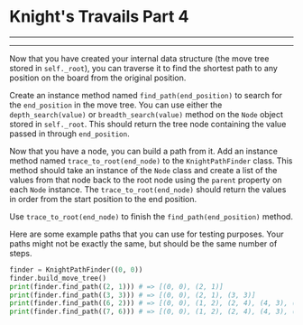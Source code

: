 # Knight's Travails Part 4
________________________________________________________________________________
<!-- @import "[TOC]" {cmd="toc" depthFrom=2 depthTo=6 orderedList=false} -->
________________________________________________________________________________

Now that you have created your internal data structure (the move tree stored in
`self._root`), you can traverse it to find the shortest path to any position on
the board from the original position.

Create an instance method named `find_path(end_position)` to search for the
`end_position` in the move tree. You can use either the `depth_search(value)` or
`breadth_search(value)` method on the `Node` object stored in `self._root`. This
should return the tree node containing the value passed in through
`end_position`.

Now that you have a node, you can build a path from it. Add an instance method
named `trace_to_root(end_node)` to the `KnightPathFinder` class. This method
should take an instance of the `Node` class and create a list of the values from
that node back to the root node using the `parent` property on each `Node`
instance. The `trace_to_root(end_node)` should return the values in order from
the start position to the end position.

Use `trace_to_root(end_node)` to finish the `find_path(end_position)` method.

Here are some example paths that you can use for testing purposes. Your paths
might not be exactly the same, but should be the same number of steps.

```python
finder = KnightPathFinder((0, 0))
finder.build_move_tree()
print(finder.find_path((2, 1))) # => [(0, 0), (2, 1)]
print(finder.find_path((3, 3))) # => [(0, 0), (2, 1), (3, 3)]
print(finder.find_path((6, 2))) # => [(0, 0), (1, 2), (2, 4), (4, 3), (6, 2)]
print(finder.find_path((7, 6))) # => [(0, 0), (1, 2), (2, 4), (4, 3), (5, 5), (7, 6)]
```
